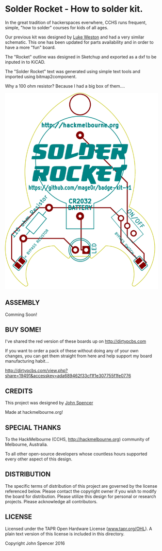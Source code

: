 Solder Rocket - How to solder kit.
=============

In the great tradition of hackerspaces everwhere, CCHS runs frequent, simple, "how to solder" courses for kids of all ages.

Our previous kit was designed by [Luke Weston](https://github.com/lukeweston/DIYBadgeKit) and had a very similar schematic.  This one has been updated for parts availability and in order to have a more "fun" board.

The "Rocket" outline was designed in Sketchup and exported as a dxf to be inputed in to KiCAD.

The "Solder Rocket" text was generated using simple text tools and imported using bitmap2component.

Why a 100 ohm resistor?  Because I had a big box of them....

![Board Layout](Images/Board.png?raw=true "Board Layout")

ASSEMBLY
------------

Comming Soon!

BUY SOME!
------------

I've shared the red version of these boards up on http://dirtypcbs.com

If you want to order a pack of these without doing any of your own changes, you can get them straight from here and help support my board manufacturing habit...

http://dirtypcbs.com/view.php?share=19491&accesskey=ada689462f33cf1f1e307755f1fe0776


CREDITS
------------

This project was designed by [John Spencer](https://github.com/mage0r)

Made at hackmelbourne.org!

SPECIAL THANKS
------------

To the HackMelbourne (CCHS, http://hackmelbourne.org) community of Melbourne, Australia.

To all other open-source developers whose countless hours supported every other aspect of this design.

DISTRIBUTION
------------
The specific terms of distribution of this project are governed by the
license referenced below. Please contact the copyright owner if you wish to modify the board for distribution. Please utilize this design for personal or research projects. Please acknowledge all contributors.

LICENSE
-------
Licensed under the TAPR Open Hardware License (www.tapr.org/OHL).
A plain text version of this license is included in this directory.

Copyright John Spencer 2016
